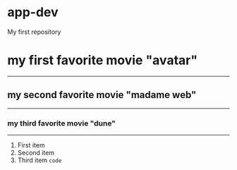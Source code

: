 # app-dev
My first repository
# my first favorite movie "avatar"
---
## my second favorite movie "madame web"
---
### my third favorite movie "dune"
---
1. First item
2. Second item
3. Third item
`code`   
